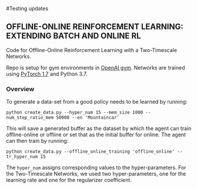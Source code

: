 #Testing updates
 ## OFFLINE-ONLINE REINFORCEMENT LEARNING: EXTENDING BATCH AND ONLINE RL


Code for Offline-Online Reinforcement Learning with a Two-Timescale Networks. 

Repo is setup for gym environments in [OpenAI gym](https://github.com/openai/gym).
Networks are trained using [PyTorch 1.7](https://github.com/pytorch/pytorch) and Python 3.7. 

### Overview

To generate a data-set from a good policy needs to be learned by running:
```
python create_data.py --hyper_num 15 --mem_size 1000 --num_step_ratio_mem 50000 --en 'Mountaincar'

```
This will save a generated buffer as the dataset by which the agent can train offline-online or offline or set that as the initial buffer for online. The agent can then train by running:
```
python create_data.py --offline_online_training 'offline_online' --tr_hyper_num 15 
```

The ```hyper_num``` assigns corresponding values to the hyper-parameters. For the Two-Timescale Networks, we used
two hyper-parameters, one for the learning rate and one for the regularizer coefficient. 

